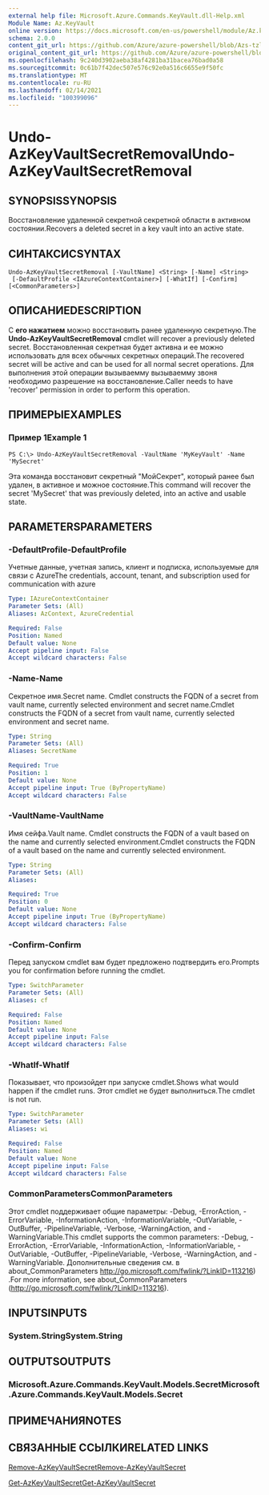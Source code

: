 ```yaml
---
external help file: Microsoft.Azure.Commands.KeyVault.dll-Help.xml
Module Name: Az.KeyVault
online version: https://docs.microsoft.com/en-us/powershell/module/Az.keyvault/undo-AzKeyvaultsecretremoval
schema: 2.0.0
content_git_url: https://github.com/Azure/azure-powershell/blob/Azs-tzl/src/KeyVault/KeyVault/help/Undo-AzKeyVaultSecretRemoval.md
original_content_git_url: https://github.com/Azure/azure-powershell/blob/Azs-tzl/src/KeyVault/KeyVault/help/Undo-AzKeyVaultSecretRemoval.md
ms.openlocfilehash: 9c240d3902aeba38af4281ba31bacea76bad0a58
ms.sourcegitcommit: 0c61b7f42dec507e576c92e0a516c6655e9f50fc
ms.translationtype: MT
ms.contentlocale: ru-RU
ms.lasthandoff: 02/14/2021
ms.locfileid: "100399096"
---
```

# <span data-ttu-id="22d05-101">Undo-AzKeyVaultSecretRemoval</span><span class="sxs-lookup"><span data-stu-id="22d05-101">Undo-AzKeyVaultSecretRemoval</span></span>

## <span data-ttu-id="22d05-102">SYNOPSIS</span><span class="sxs-lookup"><span data-stu-id="22d05-102">SYNOPSIS</span></span>
<span data-ttu-id="22d05-103">Восстановление удаленной секретной секретной области в активном состоянии.</span><span class="sxs-lookup"><span data-stu-id="22d05-103">Recovers a deleted secret in a key vault into an active state.</span></span>

## <span data-ttu-id="22d05-104">СИНТАКСИС</span><span class="sxs-lookup"><span data-stu-id="22d05-104">SYNTAX</span></span>

```
Undo-AzKeyVaultSecretRemoval [-VaultName] <String> [-Name] <String>
 [-DefaultProfile <IAzureContextContainer>] [-WhatIf] [-Confirm] [<CommonParameters>]
```

## <span data-ttu-id="22d05-105">ОПИСАНИЕ</span><span class="sxs-lookup"><span data-stu-id="22d05-105">DESCRIPTION</span></span>
<span data-ttu-id="22d05-106">С **его нажатием** можно восстановить ранее удаленную секретную.</span><span class="sxs-lookup"><span data-stu-id="22d05-106">The **Undo-AzKeyVaultSecretRemoval** cmdlet will recover a previously deleted secret.</span></span>
<span data-ttu-id="22d05-107">Восстановленная секретная будет активна и ее можно использовать для всех обычных секретных операций.</span><span class="sxs-lookup"><span data-stu-id="22d05-107">The recovered secret will be active and can be used for all normal secret operations.</span></span>
<span data-ttu-id="22d05-108">Для выполнения этой операции вызываемму вызываемму звоня необходимо разрешение на восстановление.</span><span class="sxs-lookup"><span data-stu-id="22d05-108">Caller needs to have 'recover' permission in order to perform this operation.</span></span>

## <span data-ttu-id="22d05-109">ПРИМЕРЫ</span><span class="sxs-lookup"><span data-stu-id="22d05-109">EXAMPLES</span></span>

### <span data-ttu-id="22d05-110">Пример 1</span><span class="sxs-lookup"><span data-stu-id="22d05-110">Example 1</span></span>
```
PS C:\> Undo-AzKeyVaultSecretRemoval -VaultName 'MyKeyVault' -Name 'MySecret'
```

<span data-ttu-id="22d05-111">Эта команда восстановит секретный "МойСекрет", который ранее был удален, в активное и можное состояние.</span><span class="sxs-lookup"><span data-stu-id="22d05-111">This command will recover the secret 'MySecret' that was previously deleted, into an active and usable state.</span></span>

## <span data-ttu-id="22d05-112">PARAMETERS</span><span class="sxs-lookup"><span data-stu-id="22d05-112">PARAMETERS</span></span>

### <span data-ttu-id="22d05-113">-DefaultProfile</span><span class="sxs-lookup"><span data-stu-id="22d05-113">-DefaultProfile</span></span>
<span data-ttu-id="22d05-114">Учетные данные, учетная запись, клиент и подписка, используемые для связи с Azure</span><span class="sxs-lookup"><span data-stu-id="22d05-114">The credentials, account, tenant, and subscription used for communication with azure</span></span>

```yaml
Type: IAzureContextContainer
Parameter Sets: (All)
Aliases: AzContext, AzureCredential

Required: False
Position: Named
Default value: None
Accept pipeline input: False
Accept wildcard characters: False
```

### <span data-ttu-id="22d05-115">-Name</span><span class="sxs-lookup"><span data-stu-id="22d05-115">-Name</span></span>
<span data-ttu-id="22d05-116">Секретное имя.</span><span class="sxs-lookup"><span data-stu-id="22d05-116">Secret name.</span></span>
<span data-ttu-id="22d05-117">Cmdlet constructs the FQDN of a secret from vault name, currently selected environment and secret name.</span><span class="sxs-lookup"><span data-stu-id="22d05-117">Cmdlet constructs the FQDN of a secret from vault name, currently selected environment and secret name.</span></span>

```yaml
Type: String
Parameter Sets: (All)
Aliases: SecretName

Required: True
Position: 1
Default value: None
Accept pipeline input: True (ByPropertyName)
Accept wildcard characters: False
```

### <span data-ttu-id="22d05-118">-VaultName</span><span class="sxs-lookup"><span data-stu-id="22d05-118">-VaultName</span></span>
<span data-ttu-id="22d05-119">Имя сейфа.</span><span class="sxs-lookup"><span data-stu-id="22d05-119">Vault name.</span></span>
<span data-ttu-id="22d05-120">Cmdlet constructs the FQDN of a vault based on the name and currently selected environment.</span><span class="sxs-lookup"><span data-stu-id="22d05-120">Cmdlet constructs the FQDN of a vault based on the name and currently selected environment.</span></span>

```yaml
Type: String
Parameter Sets: (All)
Aliases: 

Required: True
Position: 0
Default value: None
Accept pipeline input: True (ByPropertyName)
Accept wildcard characters: False
```

### <span data-ttu-id="22d05-121">-Confirm</span><span class="sxs-lookup"><span data-stu-id="22d05-121">-Confirm</span></span>
<span data-ttu-id="22d05-122">Перед запуском cmdlet вам будет предложено подтвердить его.</span><span class="sxs-lookup"><span data-stu-id="22d05-122">Prompts you for confirmation before running the cmdlet.</span></span>

```yaml
Type: SwitchParameter
Parameter Sets: (All)
Aliases: cf

Required: False
Position: Named
Default value: None
Accept pipeline input: False
Accept wildcard characters: False
```

### <span data-ttu-id="22d05-123">-WhatIf</span><span class="sxs-lookup"><span data-stu-id="22d05-123">-WhatIf</span></span>
<span data-ttu-id="22d05-124">Показывает, что произойдет при запуске cmdlet.</span><span class="sxs-lookup"><span data-stu-id="22d05-124">Shows what would happen if the cmdlet runs.</span></span>
<span data-ttu-id="22d05-125">Этот cmdlet не будет выполниться.</span><span class="sxs-lookup"><span data-stu-id="22d05-125">The cmdlet is not run.</span></span>

```yaml
Type: SwitchParameter
Parameter Sets: (All)
Aliases: wi

Required: False
Position: Named
Default value: None
Accept pipeline input: False
Accept wildcard characters: False
```

### <span data-ttu-id="22d05-126">CommonParameters</span><span class="sxs-lookup"><span data-stu-id="22d05-126">CommonParameters</span></span>
<span data-ttu-id="22d05-127">Этот cmdlet поддерживает общие параметры: -Debug, -ErrorAction, -ErrorVariable, -InformationAction, -InformationVariable, -OutVariable, -OutBuffer, -PipelineVariable, -Verbose, -WarningAction, and -WarningVariable.</span><span class="sxs-lookup"><span data-stu-id="22d05-127">This cmdlet supports the common parameters: -Debug, -ErrorAction, -ErrorVariable, -InformationAction, -InformationVariable, -OutVariable, -OutBuffer, -PipelineVariable, -Verbose, -WarningAction, and -WarningVariable.</span></span> <span data-ttu-id="22d05-128">Дополнительные сведения см. в about_CommonParameters http://go.microsoft.com/fwlink/?LinkID=113216) .</span><span class="sxs-lookup"><span data-stu-id="22d05-128">For more information, see about_CommonParameters (http://go.microsoft.com/fwlink/?LinkID=113216).</span></span>

## <span data-ttu-id="22d05-129">INPUTS</span><span class="sxs-lookup"><span data-stu-id="22d05-129">INPUTS</span></span>

### <span data-ttu-id="22d05-130">System.String</span><span class="sxs-lookup"><span data-stu-id="22d05-130">System.String</span></span>

## <span data-ttu-id="22d05-131">OUTPUTS</span><span class="sxs-lookup"><span data-stu-id="22d05-131">OUTPUTS</span></span>

### <span data-ttu-id="22d05-132">Microsoft.Azure.Commands.KeyVault.Models.Secret</span><span class="sxs-lookup"><span data-stu-id="22d05-132">Microsoft.Azure.Commands.KeyVault.Models.Secret</span></span>

## <span data-ttu-id="22d05-133">ПРИМЕЧАНИЯ</span><span class="sxs-lookup"><span data-stu-id="22d05-133">NOTES</span></span>

## <span data-ttu-id="22d05-134">СВЯЗАННЫЕ ССЫЛКИ</span><span class="sxs-lookup"><span data-stu-id="22d05-134">RELATED LINKS</span></span>

[<span data-ttu-id="22d05-135">Remove-AzKeyVaultSecret</span><span class="sxs-lookup"><span data-stu-id="22d05-135">Remove-AzKeyVaultSecret</span></span>](./Remove-AzKeyVaultSecret.md)


[<span data-ttu-id="22d05-136">Get-AzKeyVaultSecret</span><span class="sxs-lookup"><span data-stu-id="22d05-136">Get-AzKeyVaultSecret</span></span>](./Get-AzKeyVaultSecret.md)
